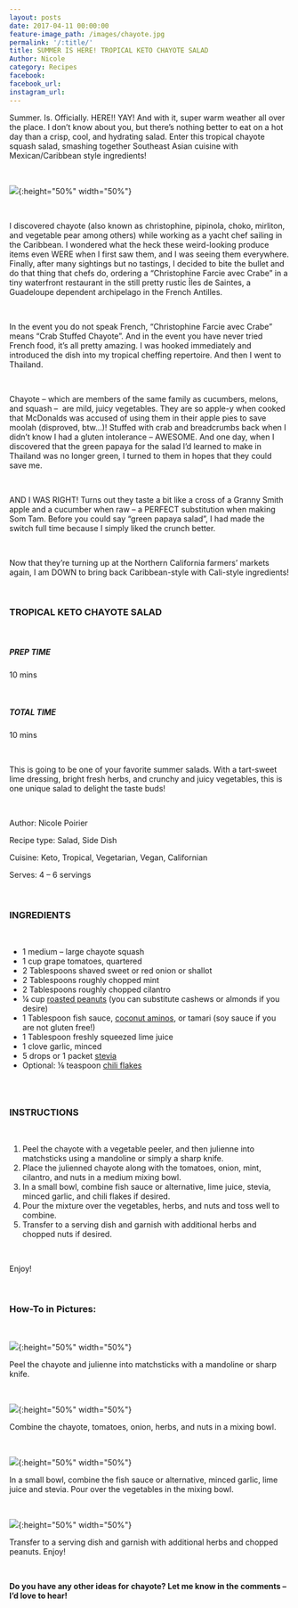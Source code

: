 ```yaml
---
layout: posts
date: 2017-04-11 00:00:00
feature-image_path: /images/chayote.jpg
permalink: '/:title/'
title: SUMMER IS HERE! TROPICAL KETO CHAYOTE SALAD
Author: Nicole
category: Recipes
facebook:
facebook_url:
instagram_url:
---
```


Summer. Is. Officially. HERE!! YAY! And with it, super warm weather all over the place. I don’t know about you, but there’s nothing better to eat on a hot day than a crisp, cool, and hydrating salad. Enter this tropical chayote squash salad, smashing together Southeast Asian cuisine with Mexican/Caribbean style ingredients!

&nbsp;

![](/uploads/chayote-just-chayote.jpg){:height="50%" width="50%"}

&nbsp;

I discovered chayote (also known as christophine, pipinola, choko, mirliton, and vegetable pear among others) while working as a yacht chef sailing in the Caribbean. I wondered what the heck these weird-looking produce items even WERE when I first saw them, and I was seeing them everywhere. Finally, after many sightings but no tastings, I decided to bite the bullet and do that thing that chefs do, ordering a “Christophine Farcie avec Crabe” in a tiny waterfront restaurant in the still pretty rustic &Icirc;les de Saintes, a Guadeloupe dependent archipelago in the French Antilles.

&nbsp;

In the event you do not speak French, “Christophine Farcie avec Crabe” means “Crab Stuffed Chayote”. And in the event you have never tried French food, it’s all pretty amazing. I was hooked immediately and introduced the dish into my tropical cheffing repertoire. And then I went to Thailand.

&nbsp;

Chayote – which are members of the same family as cucumbers, melons, and squash –&nbsp; are mild, juicy vegetables. They are so apple-y when cooked that McDonalds was accused of using them in their apple pies to save moolah (disproved, btw…)! Stuffed with crab and breadcrumbs back when I didn’t know I had a gluten intolerance – AWESOME. And one day, when I discovered that the green papaya for the salad I’d learned to make in Thailand was no longer green, I turned to them in hopes that they could save me.

&nbsp;

AND I WAS RIGHT! Turns out they taste a bit like a cross of a Granny Smith apple and a cucumber when raw – a PERFECT substitution when making Som Tam. Before you could say “green papaya salad”, I had made the switch full time because I simply liked the crunch better.

&nbsp;

Now that they’re turning up at the Northern California farmers’ markets again, I am DOWN to bring back Caribbean-style with Cali-style ingredients!

&nbsp;

### TROPICAL KETO CHAYOTE SALAD

&nbsp;

##### PREP TIME

10 mins

&nbsp;

##### TOTAL TIME

10 mins

&nbsp;

This is going to be one of your favorite summer salads. With a tart-sweet lime dressing, bright fresh herbs, and crunchy and juicy vegetables, this is one unique salad to delight the taste buds!

&nbsp;

Author: Nicole Poirier

Recipe type: Salad, Side Dish

Cuisine: Keto, Tropical, Vegetarian, Vegan, Californian

Serves: 4 – 6 servings

&nbsp;

### INGREDIENTS

&nbsp;

* 1 medium – large chayote squash
* 1 cup grape tomatoes, quartered
* 2 Tablespoons shaved sweet or red onion or shallot
* 2 Tablespoons roughly chopped mint
* 2 Tablespoons roughly chopped cilantro
* ¼ cup [roasted peanuts](https://www.amazon.com/gp/product/B00NOYCM3M/ref=as_li_tl?ie=UTF8&amp;camp=1789&amp;creative=9325&amp;creativeASIN=B00NOYCM3M&amp;linkCode=as2&amp;tag=bychefnicole-20&amp;linkId=99010380772271a48f336234e12738f6) (you can substitute cashews or almonds if you desire)
* 1 Tablespoon fish sauce, [coconut aminos](https://www.amazon.com/gp/product/B07DDM5S5X/ref=as_li_tl?ie=UTF8&amp;camp=1789&amp;creative=9325&amp;creativeASIN=B07DDM5S5X&amp;linkCode=as2&amp;tag=bychefnicole-20&amp;linkId=425a9a65cd3bb243ccd40e522dd4fbaf), or tamari (soy sauce if you are not gluten free!)
* 1 Tablespoon freshly squeezed lime juice
* 1 clove garlic, minced
* 5 drops or 1 packet [stevia](https://www.amazon.com/gp/product/B00NI2CTB0/ref=as_li_tl?ie=UTF8&amp;camp=1789&amp;creative=9325&amp;creativeASIN=B00NI2CTB0&amp;linkCode=as2&amp;tag=bychefnicole-20&amp;linkId=c5b4680d3867391e52a240e76a3f5ac2)
* Optional: ⅛ teaspoon [chili flakes](https://www.amazon.com/gp/product/B073FRT39D/ref=as_li_tl?ie=UTF8&amp;camp=1789&amp;creative=9325&amp;creativeASIN=B073FRT39D&amp;linkCode=as2&amp;tag=bychefnicole-20&amp;linkId=f559482da8ef1ed278a0ad6c9b7980b0)

### &nbsp;

### INSTRUCTIONS

&nbsp;

1. Peel the chayote with a vegetable peeler, and then julienne into matchsticks using a mandoline or simply a sharp knife.
2. Place the julienned chayote along with the tomatoes, onion, mint, cilantro, and nuts in a medium mixing bowl.
3. In a small bowl, combine fish sauce or alternative, lime juice, stevia, minced garlic, and chili flakes if desired.
4. Pour the mixture over the vegetables, herbs, and nuts and toss well to combine.
5. Transfer to a serving dish and garnish with additional herbs and chopped nuts if desired.

&nbsp;

Enjoy!

&nbsp;

### How-To in Pictures:

&nbsp;

![](/uploads/chayote-mandoline-4.png){:height="50%" width="50%"}

Peel the chayote and julienne into matchsticks with a mandoline or sharp knife.

&nbsp;

![](/uploads/chayote-ingredients-in-mixing-bowl.jpg){:height="50%" width="50%"}

Combine the chayote, tomatoes, onion, herbs, and nuts in a mixing bowl.

&nbsp;

![](/uploads/chayote-salad-dressing.png){:height="50%" width="50%"}

In a small bowl, combine the fish sauce or alternative, minced garlic, lime juice and stevia. Pour over the vegetables in the mixing bowl.

&nbsp;

![](/uploads/chayote-salad-side-view-1.png){:height="50%" width="50%"}

Transfer to a serving dish and garnish with additional herbs and chopped peanuts. Enjoy!

&nbsp;

**Do you have any other ideas for chayote? Let me know in the comments – I’d love to hear!**
